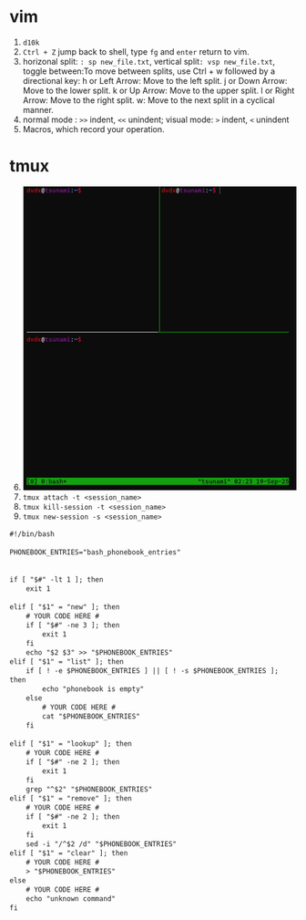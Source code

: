# vim

1. `d10k`
2. `Ctrl + Z` jump back to shell, type `fg` and `enter` return to vim.
3. horizonal split: `: sp new_file.txt`, vertical split`: vsp new_file.txt`, toggle between:To move between splits, use Ctrl + w followed by a directional key:
    h or Left Arrow: Move to the left split.
    j or Down Arrow: Move to the lower split.
    k or Up Arrow: Move to the upper split.
    l or Right Arrow: Move to the right split.
    w: Move to the next split in a cyclical manner.
4. normal mode : `>>` indent, `<<` unindent; visual mode: `>` indent, `<` unindent
5. Macros, which record your operation.

# tmux
6. ![alt text](image.png)
10. `tmux attach -t <session_name>`
11. `tmux kill-session -t <session_name>`
12. `tmux new-session -s <session_name>`


```
#!/bin/bash

PHONEBOOK_ENTRIES="bash_phonebook_entries"


if [ "$#" -lt 1 ]; then
    exit 1

elif [ "$1" = "new" ]; then
    # YOUR CODE HERE #
    if [ "$#" -ne 3 ]; then
        exit 1
    fi
    echo "$2 $3" >> "$PHONEBOOK_ENTRIES"
elif [ "$1" = "list" ]; then
    if [ ! -e $PHONEBOOK_ENTRIES ] || [ ! -s $PHONEBOOK_ENTRIES ]; then
        echo "phonebook is empty"
    else
        # YOUR CODE HERE #
        cat "$PHONEBOOK_ENTRIES"
    fi

elif [ "$1" = "lookup" ]; then
    # YOUR CODE HERE #
    if [ "$#" -ne 2 ]; then
        exit 1
    fi
    grep "^$2" "$PHONEBOOK_ENTRIES"
elif [ "$1" = "remove" ]; then
    # YOUR CODE HERE #
    if [ "$#" -ne 2 ]; then
        exit 1
    fi
    sed -i "/^$2 /d" "$PHONEBOOK_ENTRIES"
elif [ "$1" = "clear" ]; then
    # YOUR CODE HERE #
    > "$PHONEBOOK_ENTRIES"
else
    # YOUR CODE HERE #
    echo "unknown command"
fi
```